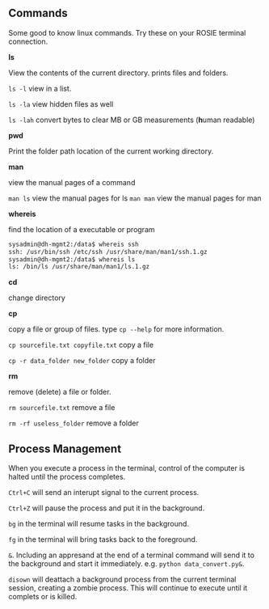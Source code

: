 ## Commands

Some good to know linux commands. Try these on your ROSIE terminal connection.

**ls**

View the contents of the current directory. prints files and folders.

`ls -l` view in a list.

`ls -la` view hidden files as well

`ls -lah` convert bytes to clear MB or GB measurements (**h**uman readable)


**pwd**

Print the folder path location of the current working directory.

**man**

view the manual pages of a command

`man ls` view the manual pages for ls
`man man` view the manual pages for man

**whereis**

find the location of a executable or program

```bash
sysadmin@dh-mgmt2:/data$ whereis ssh
ssh: /usr/bin/ssh /etc/ssh /usr/share/man/man1/ssh.1.gz
sysadmin@dh-mgmt2:/data$ whereis ls
ls: /bin/ls /usr/share/man/man1/ls.1.gz
```

**cd**

change directory

**cp**

copy a file or group of files. type `cp --help` for more information.

`cp sourcefile.txt copyfile.txt` copy a file

`cp -r data_folder new_folder` copy a folder

**rm**

remove (delete) a file or folder.

`rm sourcefile.txt` remove a file

`rm -rf useless_folder` remove a folder

## Process Management

When you execute a process in the terminal, control of the computer is halted until the process completes.

`Ctrl+C` will send an interupt signal to the current process.

`Ctrl+Z` will pause the process and put it in the background.

`bg` in the terminal will resume tasks in the background.

`fg` in the terminal will bring tasks back to the foreground.

`&`. Including an appresand at the end of a terminal command will send it to the background and start it immediately. e.g. `python data_convert.py&`.

`disown` will deattach a background process from the current terminal session, creating a zombie process. This will continue to execute until it complets or is killed.
